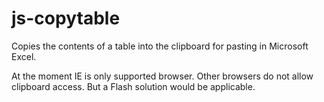 js-copytable
============

Copies the contents of a table into the clipboard for pasting in Microsoft Excel.

At the moment IE is only supported browser.
Other browsers do not allow clipboard access. But a Flash solution would be applicable.